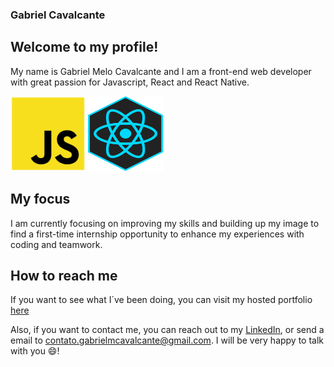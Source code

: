 ### Gabriel Cavalcante

## Welcome to my profile! 
My name is Gabriel Melo Cavalcante and I am
a front-end web developer with great passion for Javascript, React and
React Native.

<img src="javascript-icon.png" width="120" height="120" alt="Javascript Icon"/> <img src="react-icon.jpg" width="120" height="120" alt="React Icon"/>

## My focus
I am currently focusing on improving my skills and building up my image
to find a first-time internship opportunity to enhance my experiences with
coding and teamwork.

## How to reach me
If you want to see what I´ve been doing, you can visit my hosted portfolio
[here](https://gabrielcavalcante-portfolio.web.app/)

Also, if you want to contact me, you can reach out to my [LinkedIn](), or
send a email to contato.gabrielmcavalcante@gmail.com. I will be very happy to
talk with you 😄!
